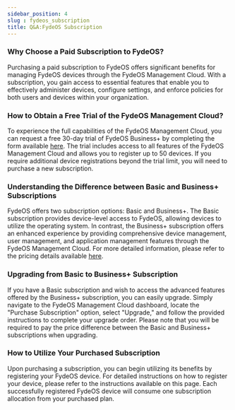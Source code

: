 ```yaml
---
sidebar_position: 4
slug : fydeos_subscription
title: Q&A:FydeOS Subscription
---
```


### Why Choose a Paid Subscription to FydeOS?

Purchasing a paid subscription to FydeOS offers significant benefits for managing FydeOS devices through the FydeOS Management Cloud. With a subscription, you gain access to essential features that enable you to effectively administer devices, configure settings, and enforce policies for both users and devices within your organization.

### How to Obtain a Free Trial of the FydeOS Management Cloud?

To experience the full capabilities of the FydeOS Management Cloud, you can request a free 30-day trial of FydeOS Business+ by completing the form available [here](https://fydeos.io/enterprise-solution/request-demo/). The trial includes access to all features of the FydeOS Management Cloud and allows you to register up to 50 devices. If you require additional device registrations beyond the trial limit, you will need to purchase a new subscription.

### Understanding the Difference between Basic and Business+ Subscriptions

FydeOS offers two subscription options: Basic and Business+. The Basic subscription provides device-level access to FydeOS, allowing devices to utilize the operating system. In contrast, the Business+ subscription offers an enhanced experience by providing comprehensive device management, user management, and application management features through the FydeOS Management Cloud. For more detailed information, please refer to the pricing details available [here](https://fydeos.io/enterprise-solution/pricing/).

### Upgrading from Basic to Business+ Subscription

If you have a Basic subscription and wish to access the advanced features offered by the Business+ subscription, you can easily upgrade. Simply navigate to the FydeOS Management Cloud dashboard, locate the "Purchase Subscription" option, select "Upgrade," and follow the provided instructions to complete your upgrade order. Please note that you will be required to pay the price difference between the Basic and Business+ subscriptions when upgrading.

### How to Utilize Your Purchased Subscription

Upon purchasing a subscription, you can begin utilizing its benefits by registering your FydeOS device. For detailed instructions on how to register your device, please refer to the instructions available on this page. Each successfully registered FydeOS device will consume one subscription allocation from your purchased plan.